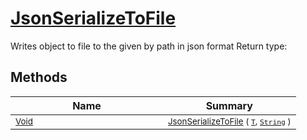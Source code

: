 # [JsonSerializeToFile](./SerializationHelper-100664030.md)

Writes object to file to the given by path in json format
Return type:
## Methods

| Name | Summary | 
| --- | --- | 
| <sub>[Void](https://docs.microsoft.com/en-us/dotnet/api/System.Void)</sub><img width=200/>| <sub>[JsonSerializeToFile](./SerializationHelper-100664030.md) ( [`T`](./SerializationHelper-100664030.md), [`String`](https://docs.microsoft.com/en-us/dotnet/api/System.String) )</sub>| <br>


